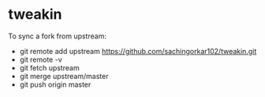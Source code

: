 # tweakin

To sync a fork from upstream:
* git remote add upstream https://github.com/sachingorkar102/tweakin.git
* git remote -v
* git fetch upstream
* git merge upstream/master
* git push origin master
